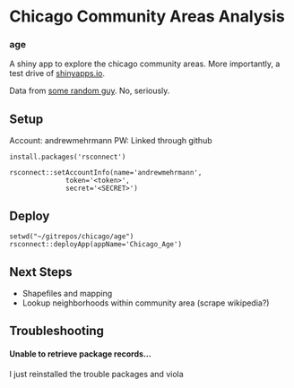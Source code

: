 # Chicago Community Areas Analysis

### age
A shiny app to explore the chicago community areas. More importantly, a test drive of [shinyapps.io](shinyapps.io). 

Data from [some random guy](http://robparal.blogspot.com/2012/05/hard-to-find-census-data-on-chicago.html). No, seriously.

## Setup
Account: andrewmehrmann
PW: Linked through github

`install.packages('rsconnect')`


```
rsconnect::setAccountInfo(name='andrewmehrmann',
			  token='<token>',
			  secret='<SECRET>')
```

## Deploy 

```
setwd("~/gitrepos/chicago/age")
rsconnect::deployApp(appName='Chicago_Age')
```

## Next Steps

* Shapefiles and mapping
* Lookup neighborhoods within community area (scrape wikipedia?)



## Troubleshooting

#### Unable to retrieve package records...
I just reinstalled the trouble packages and viola
			  